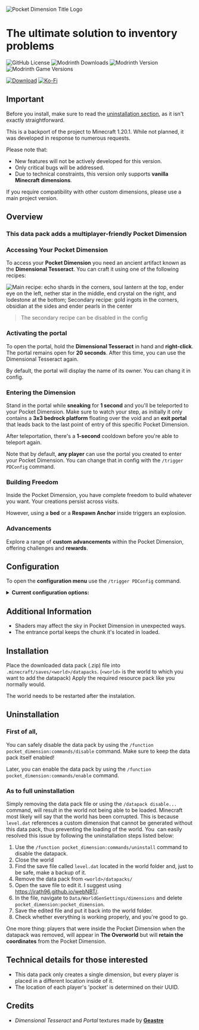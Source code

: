 ![Pocket Dimension Title Logo](https://raw.githubusercontent.com/RafalBerezin/Pocket_Dimension/master/resources/Pocket_Dimension-Title.png)

# The ultimate solution to inventory problems

![GitHub License](https://img.shields.io/github/license/RafalBerezin/Pocket_Dimension?style=for-the-badge&logo=github)
![Modrinth Downloads](https://img.shields.io/modrinth/dt/xq9BFV3E?style=for-the-badge&logo=modrinth)
![Modrinth Version](https://img.shields.io/modrinth/v/xq9BFV3E?style=for-the-badge&logo=modrinth)
![Modrinth Game Versions](https://img.shields.io/modrinth/game-versions/xq9BFV3E?style=for-the-badge&logo=modrinth)

[![Download](https://img.shields.io/badge/Download-gray?style=for-the-badge&logo=modrinth)](https://modrinth.com/datapack/pocket-dimension/versions)
[![Ko-Fi](https://img.shields.io/badge/Support%20me%20on%20Ko--fi-F16061?style=for-the-badge&logo=ko-fi&logoColor=white)](https://ko-fi.com/rafalberezin)

## Important

Before you install, make sure to read the [uninstallation section](#uninstallation), as it isn't exactly straightforward.

This is a backport of the project to Minecraft 1.20.1.
While not planned, it was developed in response to numerous requests.

Please note that:

- New features will not be actively developed for this version.
- Only critical bugs will be addressed.
- Due to technical constraints, this version only supports **vanilla Minecraft dimensions**.

If you require compatibility with other custom dimensions, please use a main project version.


## Overview

### This data pack adds a multiplayer-friendly Pocket Dimension

### Accessing Your Pocket Dimension

To access your **Pocket Dimension** you need an ancient artifact known as the **Dimensional Tesseract**. You can craft it using one of the following recipes:

![Main recipe: echo shards in the corners, soul lantern at the top, ender eye on the left, nether star in the middle, end crystal on the right, and lodestone at the bottom; Secondary recipe: gold ingots in the corners, obsidian at the sides and ender pearls in the center](https://raw.githubusercontent.com/RafalBerezin/Pocket_Dimension/master/resources/Recipe.png)

> The secondary recipe can be disabled in the config

### Activating the portal

To open the portal, hold the **Dimensional Tesseract** in hand and **right-click**. The portal remains open for **20 seconds**. After this time, you can use the Dimensional Tesseract again.

By default, the portal will display the name of its owner. You can chang it in config.

### Entering the Dimension

Stand in the portal while **sneaking** for **1 second** and you'll be teleported to your Pocket Dimension. Make sure to watch your step, as initially it only contains a **3x3 bedrock platform** floating over the void and an **exit portal** that leads back to the last point of entry of this specific Pocket Dimension.

After teleportation, there's a **1-second** cooldown before you're able to teleport again.

Note that by default, **any player** can use the portal you created to enter your Pocket Dimension. You can change that in config with the `/trigger PDConfig` command.

### Building Freedom

Inside the Pocket Dimension, you have complete freedom to build whatever you want. Your creations persist across visits.

However, using a **bed** or a **Respawn Anchor** inside triggers an explosion.

### Advancements

Explore a range of **custom advancements** within the Pocket Dimension, offering challenges and **rewards**.

## Configuration

To open the **configuration menu** use the `/trigger PDConfig` command.

<details>
<summary><b>Current configuration options:</b></summary>

- Pocket Dimension Privacy:

    Whether to allow other players to enter your pocket dimension.
    <br>Default: **PUBLIC**

- Portal Stabilization:

    The portal will close immediately after a set number of uses.
    <br>Default: **INFINITE**

- Portal Name Display:

  - Show Name:

    Display the name of the portal's owner.
    <br>Default: **SHOW**

  - **[GLOBAL ONLY]** Display Position:

    Where to display the name.
    <br>Default: **IN FRONT**

- Crafting:

    Allows you to disable the secondary crafting recipe.
    <br>Default: **ENABLED**

</details>

## Additional Information

- Shaders may affect the sky in Pocket Dimension in unexpected ways.
- The entrance portal keeps the chunk it's located in loaded.

## Installation

Place the downloaded data pack (.zip) file into `.minecraft/saves/<world>/datapacks`.
(`<world>` is the world to which you want to add the datapack)
Apply the required resource pack like you normally would.

The world needs to be restarted after the instalation.

## Uninstallation

### First of all,

You can safely disable the data pack by using the `/function pocket_dimension:commands/disable` command. Make sure to keep the data pack itself enabled!

Later, you can enable the data pack by using the `/function pocket_dimension:commands/enable` command.

### As to full uninstallation

Simply removing the data pack file or using the `/datapack disable...` command, will result in the world not being able to be loaded. Minecraft most likely will say that the world has been corrupted. This is because `level.dat` references a custom dimension that cannot be generated without this data pack, thus preventing the loading of the world. You  can easily resolved this issue by following the uninstallation steps listed below:

1. Use the `/function pocket_dimension:commands/uninstall` command to disable the datapack.
2. Close the world
3. Find the save file called `level.dat` located in the world folder and, just to be safe, make a backup of it.
4. Remove the data pack from `<world>/datapacks/`
5. Open the save file to edit it. I suggest using <https://irath96.github.io/webNBT/>.
6. In the file, navigate to `Data/WorldGenSettings/dimensions` and delete `pocket_dimension:pocket_dimension`.
7. Save the edited file and put it back into the world folder.
8. Check whether everything is working properly, and you're good to go.

One more thing: players that were inside the Pocket Dimension when the datapack was removed, will appear in **The Overworld** but will **retain the coordinates** from the Pocket Dimension.

## Technical details for those interested

- This data pack only creates a single dimension, but every player is placed in a different location inside of it.
- The location of each player's 'pocket' is determined on their UUID.

## Credits

- *Dimensional Tesseract* and *Portal* textures made by [**Geastre**](https://geastre.artstation.com/)
